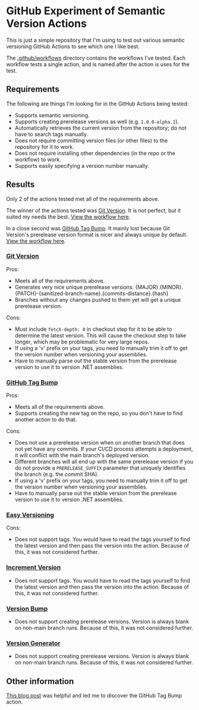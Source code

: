 # GitHub Experiment of Semantic Version Actions

This is just a simple repository that I'm using to test out various semantic versioning GitHub Actions to see which one I like best.

The [.github/workflows](.github/workflows/) directory contains the workflows I've tested.
Each workflow tests a single action, and is named after the action is uses for the test.

## Requirements

The following are things I'm looking for in the GitHub Actions being tested:

- Supports semantic versioning.
- Supports creating prerelease versions as well (e.g. `1.0.0-alpha.1`).
- Automatically retrieves the current version from the repository; do not have to search tags manually.
- Does not require committing version files (or other files) to the repository for it to work.
- Does not require installing other dependencies (in the repo or the workflow) to work.
- Supports easily specifying a version number manually.

## Results

Only 2 of the actions tested met all of the requirements above.

The winner of the actions tested was [Git Version](https://github.com/marketplace/actions/git-version).
It is not perfect, but it suited my needs the best.
[View the workflow here](.github/workflows/GitVersion-UsesTag.yml).

In a close second was [GitHub Tag Bump](https://github.com/marketplace/actions/github-tag-bump).
It mainly lost because Git Version's prerelease version format is nicer and always unique by default.
[View the workflow here](.github/workflows/GitHubTagBump-UsesTag.yml).

### [Git Version](https://github.com/marketplace/actions/git-version)

Pros:

- Meets all of the requirements above.
- Generates very nice unique prerelease versions: {MAJOR}.{MINOR}.{PATCH}-{sanitized-branch-name}.{commits-distance}.{hash}
- Branches without any changes pushed to them yet will get a unique prerelease version.

Cons:

- Must include `fetch-depth: 0` in checkout step for it to be able to determine the latest version.
  This will cause the checkout step to take longer, which may be problematic for very large repos.
- If using a 'v' prefix on your tags, you need to manually trim it off to get the version number when versioning your assemblies.
- Have to manually parse out the stable version from the prerelease version to use it to version .NET assemblies.

### [GitHub Tag Bump](https://github.com/marketplace/actions/github-tag-bump)

Pros:

- Meets all of the requirements above.
- Supports creating the new tag on the repo, so you don't have to find another action to do that.

Cons:

- Does not use a prerelease version when on another branch that does not yet have any commits.
  If your CI/CD process attempts a deployment, it will conflict with the main branch's deployed version.
- Different branches will all end up with the same prerelease version if you do not provide a `PRERELEASE_SUFFIX` parameter that uniquely identifies the branch (e.g. the commit SHA).
- If using a 'v' prefix on your tags, you need to manually trim it off to get the version number when versioning your assemblies.
- Have to manually parse out the stable version from the prerelease version to use it to version .NET assemblies.

### [Easy Versioning](https://github.com/marketplace/actions/easy-versioning)

Cons:

- Does not support tags.
  You would have to read the tags yourself to find the latest version and then pass the version into the action.
  Because of this, it was not considered further.

### [Increment Version](https://github.com/marketplace/actions/increment-version)

- Does not support tags.
  You would have to read the tags yourself to find the latest version and then pass the version into the action.
  Because of this, it was not considered further.

### [Version Bump](https://github.com/marketplace/actions/version-bump)

- Does not support creating prerelease versions.
  Version is always blank on non-main branch runs.
  Because of this, it was not considered further.

### [Version Generator](https://github.com/marketplace/actions/version-generator)

- Does not support creating prerelease versions.
  Version is always blank on non-main branch runs.
  Because of this, it was not considered further.

## Other information

[This blog post](https://medium.com/@AranT/auto-tagging-and-using-semantic-versioning-with-github-actions-e40188d12cf4) was helpful and led me to discover the GitHub Tag Bump action.
